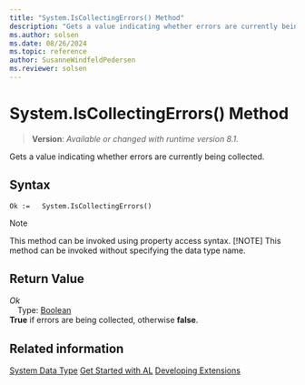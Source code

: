 ```yaml
---
title: "System.IsCollectingErrors() Method"
description: "Gets a value indicating whether errors are currently being collected."
ms.author: solsen
ms.date: 08/26/2024
ms.topic: reference
author: SusanneWindfeldPedersen
ms.reviewer: solsen
---
```

[//]: # (START>DO_NOT_EDIT)
[//]: # (IMPORTANT:Do not edit any of the content between here and the END>DO_NOT_EDIT.)
[//]: # (Any modifications should be made in the .xml files in the ModernDev repo.)
# System.IsCollectingErrors() Method
> **Version**: _Available or changed with runtime version 8.1._

Gets a value indicating whether errors are currently being collected.


## Syntax
```AL
Ok :=   System.IsCollectingErrors()
```
> [!NOTE]
> This method can be invoked using property access syntax.
> [!NOTE]
> This method can be invoked without specifying the data type name.

## Return Value
*Ok*  
&emsp;Type: [Boolean](../boolean/boolean-data-type.md)  
**True** if errors are being collected, otherwise **false**.


[//]: # (IMPORTANT: END>DO_NOT_EDIT)
## Related information
[System Data Type](system-data-type.md)
[Get Started with AL](../../devenv-get-started.md)
[Developing Extensions](../../devenv-dev-overview.md)